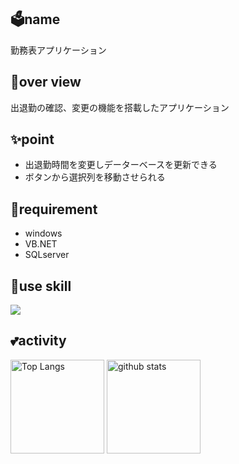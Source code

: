 ## 🗳name
勤務表アプリケーション

## 💬over view
出退勤の確認、変更の機能を搭載したアプリケーション

## ✨point
- 出退勤時間を変更しデーターベースを更新できる
- ボタンから選択列を移動させられる

## 📱requirement
- windows
- VB.NET
- SQLserver

## 🌱use skill
<p align="left">
  <a href="https://skillicons.dev">
    <img src="https://skillicons.dev/icons?i=git,visualstudio,dotnet,sqlserver" />
  </a>
</p>

## 💕activity
<p align="left"> 
  <img alt="Top Langs" height="150px" src="https://github-readme-stats.vercel.app/api/top-langs/?username=d-tsukamoto&layout=compact&show_icons=true&theme=onedark" />
  <img alt="github stats" height="150px" src="https://github-readme-stats.vercel.app/api?username=d-tsukamoto&theme=onedark&show_icons=ture" />
</p>
